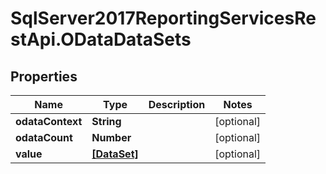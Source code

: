 # SqlServer2017ReportingServicesRestApi.ODataDataSets

## Properties
Name | Type | Description | Notes
------------ | ------------- | ------------- | -------------
**odataContext** | **String** |  | [optional] 
**odataCount** | **Number** |  | [optional] 
**value** | [**[DataSet]**](DataSet.md) |  | [optional] 


